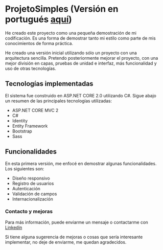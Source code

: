 ﻿# ProjetoSimples (Versión en portugués [aquí](README.md))

He creado este proyecto como una pequeña demostración de mi codificación.
Es una forma de demostrar tanto mi estilo como parte de mis conocimientos de forma práctica.

He creado una versión inicial utilizando sólo un proyecto con una arquitectura sencilla.
Pretendo posteriormente mejorar el proyecto, con una mejor división en capas, pruebas de unidad e interfaz, más funcionalidad y uso de otras tecnologías.

## Tecnologías implementadas

El sistema fue construido en ASP.NET CORE 2.0 utilizando C#.
Sigue abajo un resumen de las principales tecnologías utilizadas:

* ASP.NET CORE MVC 2
* C#
* Identity
* Entity Framework
* Bootstrap
* Sass

## Funcionalidades

En esta primera versión, me enfocé en demostrar algunas funcionalidades. Los siguientes son:

* Diseño responsivo
* Registro de usuarios
* Autenticación
* Validación de campos
* Internacionalización

### Contacto y mejoras

Para más información, puede enviarme un mensaje o contactarme con [Linkedin](https://www.linkedin.com/in/vinicius-bastos/)

Si tiene alguna sugerencia de mejoras o cosas que sería interesante implementar, no deje de enviarme, me quedan agradecidos.
